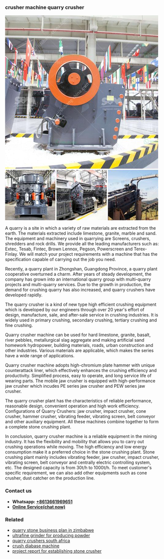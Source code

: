 <h3>crusher machine quarry crusher</h3><img src='1708499413.jpg' alt=''><p>A quarry is a site in which a variety of raw materials are extracted from the earth. The materials extracted include limestone, granite, marble and sand. The equipment and machinery used in quarrying are Screens, crushers, shredders and rock drills. We provide all the leading manufacturers such as: Extec, Tesab, Fintec, Brown Lennox, Pegson, Powerscreen and Terex-Finlay. We will match your project requirements with a machine that has the specification capable of carrying out the job you need.</p><p>Recently, a quarry plant in Zhongshan, Guangdong Province, a quarry plant cooperative overturned a charm. After years of steady development, the company has grown into an international quarry group with multi-quarry projects and multi-quarry services. Due to the growth in production, the demand for crushing quarry has also increased, and quarry crushers have developed rapidly.</p><p>The quarry crusher is a kind of new type high efficient crushing equipment which is developed by our engineers through over 20 year's effort of design, manufacture, sale, and after-sale service in crushing industries. It is widely used in primary crushing, secondary crushing, tertiary crushing and fine crushing.</p><p>Quarry crusher machine can be used for hard limestone, granite, basalt, river pebbles, metallurgical slag aggregate and making artificial sand homework hydropower, building materials, roads, urban construction and other industries. Various materials are applicable, which makes the series have a wide range of applications.</p><p>Quarry crusher machine adopts high-chromium plate hammer with unique counterattack liner, which effectively enhances the crushing efficiency and productivity. Simplified process, easy to operate, and long service life of wearing parts. The mobile jaw crusher is equipped with high-performance jaw crusher which incudes PE series jaw crusher and PEW series jaw crusher.</p><p>The quarry crusher plant has the characteristics of reliable performance, reasonable design, convenient operation and high work efficiency. Configurations of Quarry Crushers: jaw crusher, impact crusher, cone crusher, hammer crusher, vibrating feeder, vibrating screen, belt conveyor and other auxiliary equipment. All these machines combine together to form a complete stone crushing plant.</p><p>In conclusion, quarry crusher machine is a reliable equipment in the mining industry. It has the flexibility and mobility that allows you to carry out crushing operations while moving. The high efficiency and low energy consumption make it a preferred choice in the stone crushing plant. Stone crushing plant mainly includes vibrating feeder, jaw crusher, impact crusher, vibrating screen, belt conveyor and centrally electric controlling system, etc. The designed capacity is from 30t/h to 1000t/h. To meet customer's specific requirement, we can also add other equipments such as cone crusher, dust catcher on the production line.</p><h3>Contact us</h3><ul><li><strong>Whatsapp:&nbsp;<a href="https://wa.me/8613661969651">+8613661969651</a></strong></li><li><a href="https://swt.shibang-china.com/?git&amp;zhl&amp;crusher machine quarry crusher"><strong>Online Service(chat now)</strong></a></li></ul><h3>Related</h3><ul><li><a href='quarry stone business plan in zimbabwe.md'>quarry stone business plan in zimbabwe</a></li><li><a href='ultrafine grinder for producing powder.md'>ultrafine grinder for producing powder</a></li><li><a href='quarry crushers south africa.md'>quarry crushers south africa</a></li><li><a href='crush diabase machine.md'>crush diabase machine</a></li><li><a href='project report for establishing stone crusher.md'>project report for establishing stone crusher</a></li></ul>